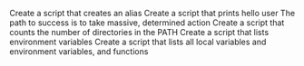Create a script that creates an alias
Create a script that prints hello user
The path to success is to take massive, determined action
Create a script that counts the number of directories in the PATH
Create a script that lists environment variables
Create a script that lists all local variables and environment variables, and functions
